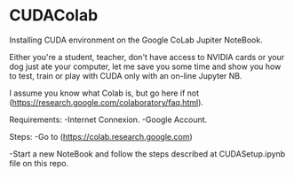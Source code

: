 # CUDAColab
Installing CUDA environment on the Google CoLab Jupiter NoteBook.

  Either you're a student, teacher, don't have access to NVIDIA cards or your dog just ate your computer,
  let me save you some time and show you how to test, train or play with CUDA only with an on-line Jupyter NB.
  
  I assume you know what Colab is, but go here if not (https://research.google.com/colaboratory/faq.html).

Requirements:
  -Internet Connexion.
  -Google Account.
  
 Steps:
  -Go to (https://colab.research.google.com)
  
  -Start a new NoteBook and follow the steps described at CUDASetup.ipynb file on this repo.
  
  
 
